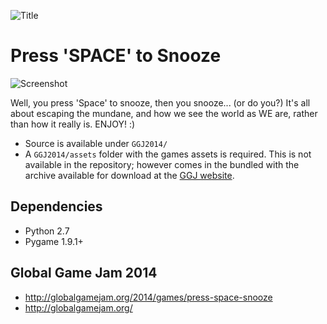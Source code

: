 ![Title](http://i.imgur.com/QAnWnGy.png "Title")

# Press 'SPACE' to Snooze

![Screenshot](http://globalgamejam.org/sites/default/files/styles/game_content__narrow/public/games/screenshots/02_5.png?itok=F6SwhADm "Screenshot")


Well, you press 'Space' to snooze, then you snooze... (or do you?) It's all about escaping the mundane, and how we see the world as WE are, rather than how it really is. ENJOY! :)

* Source is available under `GGJ2014/`
* A `GGJ2014/assets` folder with the games assets is required. This is not available in the repository; however comes in the bundled with the archive available for download at the [GGJ website](http://globalgamejam.org/2014/games/press-space-snooze).

## Dependencies 
* Python 2.7
* Pygame 1.9.1+


## Global Game Jam 2014
* http://globalgamejam.org/2014/games/press-space-snooze
* http://globalgamejam.org/
